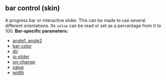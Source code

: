 ## bar control (skin)


A progress bar or interactive slider. This can be made to use
several different orientations. Its `value` can be read or set as a
percentage from 0 to 100.
**Bar-specific parameters:**
*   [angle1, angle2](/ref/%7Bskin%7D/param/angle.md) 
*   [bar-color](/ref/%7Bskin%7D/param/bar-color.md) 
*   [dir](/ref/%7Bskin%7D/param/dir.md) 
*   [is-slider](/ref/%7Bskin%7D/param/is-slider.md) 
*   [on-change](/ref/%7Bskin%7D/param/bar-color.md) 
*   [value](/ref/%7Bskin%7D/param/value.md) 
*   [width](/ref/%7Bskin%7D/param/width.md) 